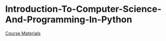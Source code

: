 # Introduction-To-Computer-Science-And-Programming-In-Python

[Course Materials](https://ocw.mit.edu/courses/6-0001-introduction-to-computer-science-and-programming-in-python-fall-2016/)
